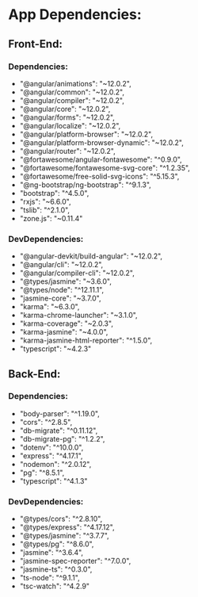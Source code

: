 # App Dependencies:

## Front-End:

### Dependencies:
- "@angular/animations": "~12.0.2",
- "@angular/common": "~12.0.2",
- "@angular/compiler": "~12.0.2",
- "@angular/core": "~12.0.2",
- "@angular/forms": "~12.0.2",
- "@angular/localize": "~12.0.2",
- "@angular/platform-browser": "~12.0.2",
- "@angular/platform-browser-dynamic": "~12.0.2",
- "@angular/router": "~12.0.2",
- "@fortawesome/angular-fontawesome": "^0.9.0",
- "@fortawesome/fontawesome-svg-core": "^1.2.35",
- "@fortawesome/free-solid-svg-icons": "^5.15.3",
- "@ng-bootstrap/ng-bootstrap": "^9.1.3",
- "bootstrap": "^4.5.0",
- "rxjs": "~6.6.0",
- "tslib": "^2.1.0",
- "zone.js": "~0.11.4"

### DevDependencies:

- "@angular-devkit/build-angular": "~12.0.2",
- "@angular/cli": "~12.0.2",
- "@angular/compiler-cli": "~12.0.2",
- "@types/jasmine": "~3.6.0",
- "@types/node": "^12.11.1",
- "jasmine-core": "~3.7.0",
- "karma": "~6.3.0",
- "karma-chrome-launcher": "~3.1.0",
- "karma-coverage": "~2.0.3",
- "karma-jasmine": "~4.0.0",
- "karma-jasmine-html-reporter": "^1.5.0",
- "typescript": "~4.2.3"

## Back-End:

### Dependencies:

- "body-parser": "^1.19.0",
- "cors": "^2.8.5",
- "db-migrate": "^0.11.12",
- "db-migrate-pg": "^1.2.2",
- "dotenv": "^10.0.0",
- "express": "^4.17.1",
- "nodemon": "^2.0.12",
- "pg": "^8.5.1",
- "typescript": "^4.1.3"

### DevDependencies:

- "@types/cors": "^2.8.10",
- "@types/express": "^4.17.12",
- "@types/jasmine": "^3.7.7",
- "@types/pg": "^8.6.0",
- "jasmine": "^3.6.4",
- "jasmine-spec-reporter": "^7.0.0",
- "jasmine-ts": "^0.3.0",
- "ts-node": "^9.1.1",
- "tsc-watch": "^4.2.9"


